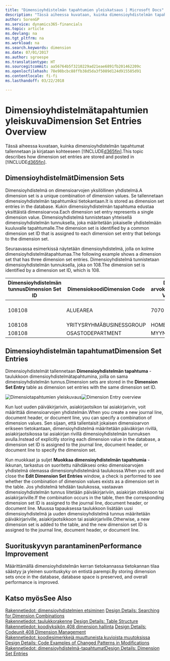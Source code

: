 ```yaml
---
title: "Dimensioyhdistelmän tapahtumien yleiskatsaus | Microsoft Docs"
description: "Tässä aiheessa kuvataan, kuinka dimensioyhdistelmän tapahtumat tallennetaan ja kirjataan Dynamics 365:ssä."
author: SorenGP
ms.service: dynamics365-financials
ms.topic: article
ms.devlang: na
ms.tgt_pltfrm: na
ms.workload: na
ms.search.keywords: dimension
ms.date: 07/01/2017
ms.author: sgroespe
ms.translationtype: HT
ms.sourcegitcommit: aa56764b5f3210229ad21eae6891fb201462209c
ms.openlocfilehash: 78e98bcbc88ffb38d5da3f5089d124d915585d91
ms.contentlocale: fi-fi
ms.lasthandoff: 03/22/2018

---
```

# <a name="dimension-set-entries-overview"></a><span data-ttu-id="dc20a-103">Dimensioyhdistelmätapahtumien yleiskuva</span><span class="sxs-lookup"><span data-stu-id="dc20a-103">Dimension Set Entries Overview</span></span>
<span data-ttu-id="dc20a-104">Tässä aiheessa kuvataan, kuinka dimensioyhdistelmän tapahtumat tallennetaan ja kirjataan kohteeseen [!INCLUDE[d365fin](includes/d365fin_md.md)].</span><span class="sxs-lookup"><span data-stu-id="dc20a-104">This topic describes how dimension set entries are stored and posted in [!INCLUDE[d365fin](includes/d365fin_md.md)].</span></span>  
  
## <a name="dimension-sets"></a><span data-ttu-id="dc20a-105">Dimensioyhdistelmät</span><span class="sxs-lookup"><span data-stu-id="dc20a-105">Dimension Sets</span></span>  
<span data-ttu-id="dc20a-106">Dimensioyhdistelmä on dimensioarvojen yksilöllinen yhdistelmä.</span><span class="sxs-lookup"><span data-stu-id="dc20a-106">A dimension set is a unique combination of dimension values.</span></span> <span data-ttu-id="dc20a-107">Se tallennetaan dimensioyhdistelmän tapahtumiksi tietokantaan.</span><span class="sxs-lookup"><span data-stu-id="dc20a-107">It is stored as dimension set entries in the database.</span></span> <span data-ttu-id="dc20a-108">Kukin dimensioyhdistelmän tapahtuma edustaa yksittäistä dimensioarvoa.</span><span class="sxs-lookup"><span data-stu-id="dc20a-108">Each dimension set entry represents a single dimension value.</span></span> <span data-ttu-id="dc20a-109">Dimensioyhdistelmä tunnistetaan yhteisellä dimensioyhdistelmän tunnuksella, joka määritetään jokaiselle yhdistelmään kuuluvalle tapahtumalle.</span><span class="sxs-lookup"><span data-stu-id="dc20a-109">The dimension set is identified by a common dimension set ID that is assigned to each dimension set entry that belongs to the dimension set.</span></span>  
  
<span data-ttu-id="dc20a-110">Seuraavassa esimerkissä näytetään dimensioyhdistelmä, jolla on kolme dimensioyhdistelmätapahtumaa.</span><span class="sxs-lookup"><span data-stu-id="dc20a-110">The following example shows a dimension set that has three dimension set entries.</span></span> <span data-ttu-id="dc20a-111">Dimensioyhdistelmä tunnistetaan dimensioyhdistelmän tunnuksella, joka on 108.</span><span class="sxs-lookup"><span data-stu-id="dc20a-111">The dimension set is identified by a dimension set ID, which is 108.</span></span>  
  
|<span data-ttu-id="dc20a-112">Dimensioyhdistelmän tunnus</span><span class="sxs-lookup"><span data-stu-id="dc20a-112">Dimension Set ID</span></span>|<span data-ttu-id="dc20a-113">Dimensiokoodi</span><span class="sxs-lookup"><span data-stu-id="dc20a-113">Dimension Code</span></span>|<span data-ttu-id="dc20a-114">Dimension arvokoodi</span><span class="sxs-lookup"><span data-stu-id="dc20a-114">Dimension Value Code</span></span>|<span data-ttu-id="dc20a-115">Dimensioarvon nimi</span><span class="sxs-lookup"><span data-stu-id="dc20a-115">Dimension Value Name</span></span>|  
|----------------------|--------------------|--------------------------|--------------------------|  
|<span data-ttu-id="dc20a-116">108</span><span class="sxs-lookup"><span data-stu-id="dc20a-116">108</span></span>|<span data-ttu-id="dc20a-117">ALUE</span><span class="sxs-lookup"><span data-stu-id="dc20a-117">AREA</span></span>|<span data-ttu-id="dc20a-118">70</span><span class="sxs-lookup"><span data-stu-id="dc20a-118">70</span></span>|<span data-ttu-id="dc20a-119">Pohjois-Amerikka</span><span class="sxs-lookup"><span data-stu-id="dc20a-119">America North</span></span>|  
|<span data-ttu-id="dc20a-120">108</span><span class="sxs-lookup"><span data-stu-id="dc20a-120">108</span></span>|<span data-ttu-id="dc20a-121">YRITYSRYHMÄ</span><span class="sxs-lookup"><span data-stu-id="dc20a-121">BUSINESSGROUP</span></span>|<span data-ttu-id="dc20a-122">HOME</span><span class="sxs-lookup"><span data-stu-id="dc20a-122">HOME</span></span>|<span data-ttu-id="dc20a-123">Kotitalous</span><span class="sxs-lookup"><span data-stu-id="dc20a-123">Home</span></span>|  
|<span data-ttu-id="dc20a-124">108</span><span class="sxs-lookup"><span data-stu-id="dc20a-124">108</span></span>|<span data-ttu-id="dc20a-125">OSASTO</span><span class="sxs-lookup"><span data-stu-id="dc20a-125">DEPARTMENT</span></span>|<span data-ttu-id="dc20a-126">MYYNTI</span><span class="sxs-lookup"><span data-stu-id="dc20a-126">SALES</span></span>|<span data-ttu-id="dc20a-127">Myynti</span><span class="sxs-lookup"><span data-stu-id="dc20a-127">Sales</span></span>|  
  
## <a name="dimension-set-entries"></a><span data-ttu-id="dc20a-128">Dimensioyhdistelmän tapahtumat</span><span class="sxs-lookup"><span data-stu-id="dc20a-128">Dimension Set Entries</span></span>  
<span data-ttu-id="dc20a-129">Dimensioyhdistelmät tallennetaan **Dimensioyhdistelmän tapahtuma** -taulukkoon dimensioyhdistelmätapahtumina, joilla on sama dimensioyhdistelmän tunnus.</span><span class="sxs-lookup"><span data-stu-id="dc20a-129">Dimension sets are stored in the **Dimension Set Entry** table as dimension set entries with the same dimension set ID.</span></span>  
  
<span data-ttu-id="dc20a-130">![Dimensiotapahtumien yleiskuvaus](media/dimensionentrynav7.png "DimensionEntryNAV7")</span><span class="sxs-lookup"><span data-stu-id="dc20a-130">![Dimension Entry overview](media/dimensionentrynav7.png "DimensionEntryNAV7")</span></span>  
  
<span data-ttu-id="dc20a-131">Kun luot uuden päiväkirjarivin, asiakirjaotsikon tai asiakirjarivin, voit määrittää dimensioarvojen yhdistelmän.</span><span class="sxs-lookup"><span data-stu-id="dc20a-131">When you create a new journal line, document header, or document line, you can specify a combination of dimension values.</span></span> <span data-ttu-id="dc20a-132">Sen sijaan, että tallentaisit jokaisen dimensioarvon erikseen tietokantaan, dimensioyhdistelmä määritetään päiväkirjan rivillä, asiakirjaotsikossa tai asiakirjan rivillä dimensioyhdistelmän tunnuksen avulla.</span><span class="sxs-lookup"><span data-stu-id="dc20a-132">Instead of explicitly storing each dimension value in the database, a dimension set ID is assigned to the journal line, document header, or document line to specify the dimension set.</span></span>  
  
<span data-ttu-id="dc20a-133">Kun muokkaat ja suljet **Muokkaa dimensioyhdistelmän tapahtumia** -ikkunan, tarkastus on suoritettu nähdäksesi onko dimensioarvojen yhdistelmä olemassa dimensionyhdistelmänä taulukossa.</span><span class="sxs-lookup"><span data-stu-id="dc20a-133">When you edit and close the **Edit Dimension Set Entries** window, a check is performed to see whether the combination of dimension values exists as a dimension set in the table.</span></span> <span data-ttu-id="dc20a-134">Jos yhdistelmä tehdään taulukossa, vastaavan dimensioyhdistelmän tunnus liitetään päiväkirjariviin, asiakirjan otsikkoon tai asiakirjariville.</span><span class="sxs-lookup"><span data-stu-id="dc20a-134">If the combination occurs in the table, then the corresponding dimension set ID is assigned to the journal line, document header, or document line.</span></span> <span data-ttu-id="dc20a-135">Muussa tapauksessa taulukkoon lisätään uusi dimensioyhdistelmä ja uuden dimensioyhdistelmä tunnus määritetään päiväkirjariville, asiakirjaotsikkoon tai asiakirjariville.</span><span class="sxs-lookup"><span data-stu-id="dc20a-135">Otherwise, a new dimension set is added to the table, and the new dimension set ID is assigned to the journal line, document header, or document line.</span></span>  
  
## <a name="performance-improvement"></a><span data-ttu-id="dc20a-136">Suorituskyvyn parantaminen</span><span class="sxs-lookup"><span data-stu-id="dc20a-136">Performance Improvement</span></span>  
<span data-ttu-id="dc20a-137">Määrittämällä dimensioyhdistelmän kerran tietokannassa tietokannan tilaa säästyy ja yleinen suorituskyky on entistä parempi.</span><span class="sxs-lookup"><span data-stu-id="dc20a-137">By storing dimension sets once in the database, database space is preserved, and overall performance is improved.</span></span>  
  
## <a name="see-also"></a><span data-ttu-id="dc20a-138">Katso myös</span><span class="sxs-lookup"><span data-stu-id="dc20a-138">See Also</span></span>  
<span data-ttu-id="dc20a-139">[Rakennetiedot: dimensioyhdistelmien etsiminen](design-details-searching-for-dimension-combinations.md) </span><span class="sxs-lookup"><span data-stu-id="dc20a-139">[Design Details: Searching for Dimension Combinations](design-details-searching-for-dimension-combinations.md) </span></span>  
<span data-ttu-id="dc20a-140">[Rakennetiedot: taulukkorakenne](design-details-table-structure.md) </span><span class="sxs-lookup"><span data-stu-id="dc20a-140">[Design Details: Table Structure](design-details-table-structure.md) </span></span>  
<span data-ttu-id="dc20a-141">[Rakennetiedot: koodiyksikön 408 dimension hallinta](design-details-codeunit-408-dimension-management.md) </span><span class="sxs-lookup"><span data-stu-id="dc20a-141">[Design Details: Codeunit 408 Dimension Management](design-details-codeunit-408-dimension-management.md) </span></span>  
<span data-ttu-id="dc20a-142">[Rakennetiedot: koodiesimerkkejä muuttuneista kuvioista muutoksissa](design-details-code-examples-of-changed-patterns-in-modifications.md) </span><span class="sxs-lookup"><span data-stu-id="dc20a-142">[Design Details: Code Examples of Changed Patterns in Modifications](design-details-code-examples-of-changed-patterns-in-modifications.md) </span></span>  
[<span data-ttu-id="dc20a-143">Rakennetiedot: dimensioyhdistelmä-tapahtumat</span><span class="sxs-lookup"><span data-stu-id="dc20a-143">Design Details: Dimension Set Entries</span></span>](design-details-dimension-set-entries.md)   

